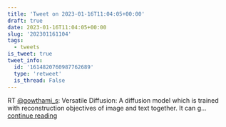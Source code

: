 ```yaml
---
title: 'Tweet on 2023-01-16T11:04:05+00:00'
draft: true
date: 2023-01-16T11:04:05+00:00
slug: '202301161104'
tags:
  - tweets
is_tweet: true
tweet_info:
  id: '1614820760987762689'
  type: 'retweet'
  is_thread: False
---
```




RT [@gowthami_s](https://x.com/gowthami_s): Versatile Diffusion: A diffusion model which is trained with reconstruction objectives of image and text together. It can g… [continue reading](https://x.com/sytelus/status/1614820760987762689)
